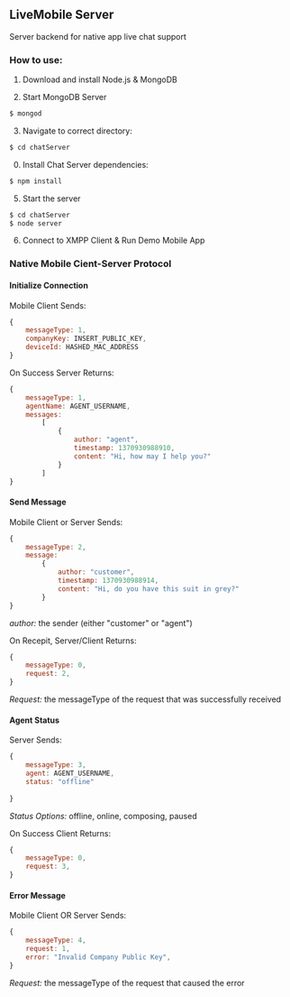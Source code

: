 ## LiveMobile Server
Server backend for native app live chat support

### How to use:

1. Download and install Node.js & MongoDB

2. Start MongoDB Server
```bash
$ mongod
```

3. Navigate to correct directory:
```bash
$ cd chatServer
```

0. Install Chat Server dependencies:
```bash
$ npm install
```

5. Start the server
```bash
$ cd chatServer
$ node server
```

6. Connect to XMPP Client & Run Demo Mobile App

### Native Mobile Cient-Server Protocol

#### __Initialize Connection__

Mobile Client Sends:

```javascript
{
	messageType: 1,
	companyKey: INSERT_PUBLIC_KEY,
	deviceId: HASHED_MAC_ADDRESS
} 
```

On Success Server Returns:

```javascript
{
	messageType: 1,
	agentName: AGENT_USERNAME,
	messages:
		[
			{ 
				author: "agent",
				timestamp: 1370930988910,
				content: "Hi, how may I help you?"
			}
		]
} 
```

#### __Send Message__

Mobile Client or Server Sends:

```javascript
{
	messageType: 2,
	message:
		{ 
			author: "customer",
			timestamp: 1370930988914,
			content: "Hi, do you have this suit in grey?"
		}
} 
```
_author:_ the sender (either "customer" or "agent")

On Recepit, Server/Client Returns:

```javascript
{
	messageType: 0,
	request: 2,
} 
```
_Request:_ the messageType of the request that was successfully received


#### __Agent Status__

Server Sends:

```javascript
{
	messageType: 3,
	agent: AGENT_USERNAME,
	status: "offline"
	
} 
```
_Status Options:_ offline, online, composing, paused

On Success Client Returns:

```javascript
{
	messageType: 0,
	request: 3,
} 
```


#### __Error Message__

Mobile Client OR Server Sends:

```javascript
{
	messageType: 4,
	request: 1,
	error: "Invalid Company Public Key",	
} 
```
_Request:_ the messageType of the request that caused the error


